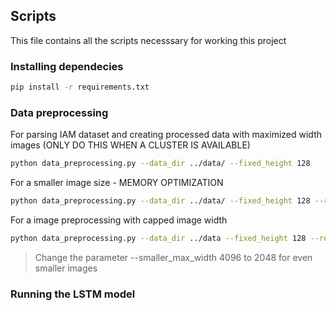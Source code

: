 ##  Scripts
This file contains all the scripts necesssary for working this project

### Installing dependecies

```bash
pip install -r requirements.txt
```

### Data preprocessing
For parsing IAM dataset and creating processed data with maximized width images (ONLY DO THIS WHEN A CLUSTER IS AVAILABLE)

```bash
python data_preprocessing.py --data_dir ../data/ --fixed_height 128
```

For a smaller image size - MEMORY OPTIMIZATION
```bash
python data_preprocessing.py --data_dir ../data/ --fixed_height 128 --resize_image_smaller
```

For a image preprocessing with capped image width

```bash
python data_preprocessing.py --data_dir ../data --fixed_height 128 --resize_image_smaller --smaller_max_width 4096
```

> Change the parameter --smaller_max_width 4096 to 2048 for even smaller images

### Running the LSTM model